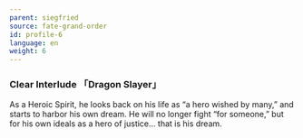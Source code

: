 ```yaml
---
parent: siegfried
source: fate-grand-order
id: profile-6
language: en
weight: 6
---
```


### Clear Interlude 「Dragon Slayer」

As a Heroic Spirit, he looks back on his life as “a hero wished by many,” and starts to harbor his own dream.
He will no longer fight “for someone,” but for his own ideals as a hero of justice… that is his dream.
